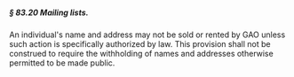 ##### § 83.20 Mailing lists. #####

An individual's name and address may not be sold or rented by GAO unless such action is specifically authorized by law. This provision shall not be construed to require the withholding of names and addresses otherwise permitted to be made public.